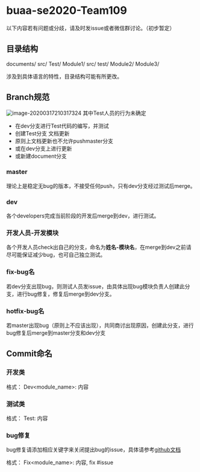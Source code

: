 # buaa-se2020-Team109


以下内容若有问题或分歧，请及时发issue或者微信群讨论。（初步暂定）


## 目录结构
documents/
src/
    Test/
    Module1/
        src/
        test/
    Module2/
    Module3/

涉及到具体语言的特性，目录结构可能有所更改。



## Branch规范
![image-20200317210317324](/home/qushuo/.config/Typora/typora-user-images/image-20200317210317324.png)
其中Test人员的行为未确定
* 在dev分支进行Test代码的编写，并测试
* 创建Test分支
文档更新
* 原则上文档更新也不允许pushmaster分支
* 或在dev分支上进行更新
* 或新建document分支

### master
理论上是稳定无bug的版本，不接受任何push，只有dev分支经过测试后merge。

### dev
各个developers完成当前阶段的开发后merge到dev，进行测试。

### 开发人员-开发模块
各个开发人员check出自己的分支，命名为**姓名-模块名**，在merge到dev之前请尽可能保证减少bug，也可自己独立测试。

### fix-bug名
若dev分支出现bug，则测试人员发issue，由具体出现bug模块负责人创建此分支，进行bug修复，修复后merge到dev分支。

### hotfix-bug名
若master出现bug（原则上不应该出现），共同商讨出现原因，创建此分支，进行bug修复后merge到master分支和dev分支


## Commit命名

### 开发类
格式：
Dev<module_name>: 内容

### 测试类
格式：
Test: 内容

### bug修复
bug修复请添加相应关键字来关闭提出bug的issue，具体请参考[github文档](https://help.github.com/en/enterprise/2.16/user/github/managing-your-work-on-github/closing-issues-using-keywords)

格式：
Fix<module_name>: 内容, fix #issue